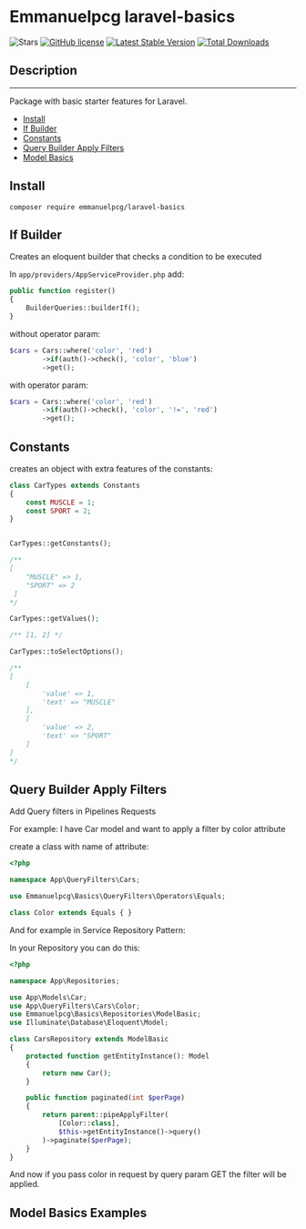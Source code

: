 # Emmanuelpcg laravel-basics

![Stars](https://img.shields.io/github/stars/epcgrs/laravel-basics)
[![GitHub license](https://img.shields.io/github/license/epcgrs/laravel-basics)](https://github.com/epcgrs/laravel-basics/blob/main/LICENSE)
[![Latest Stable Version](http://poser.pugx.org/emmanuelpcg/laravel-basics/v)](https://packagist.org/packages/emmanuelpcg/laravel-basics)
[![Total Downloads](http://poser.pugx.org/emmanuelpcg/laravel-basics/downloads)](https://packagist.org/packages/emmanuelpcg/laravel-basics)

## Description
___
Package with basic starter features for Laravel.

- [Install](#install)
- [If Builder](#if-builder)
- [Constants](#constants)
- [Query Builder Apply Filters](#query-builder-filters)
- [Model Basics](#model-basics)

<a id="install"></a>
## Install

```shell
composer require emmanuelpcg/laravel-basics
```

<a id="if-builder"></a>
## If Builder

Creates an eloquent builder that checks a condition to be executed

In ``app/providers/AppServiceProvider.php`` add:

```php 
public function register()
{
    BuilderQueries::builderIf();
}
```

without operator param:

```php
$cars = Cars::where('color', 'red')
        ->if(auth()->check(), 'color', 'blue')
        ->get();
```

with operator param:

```php
$cars = Cars::where('color', 'red')
        ->if(auth()->check(), 'color', '!=', 'red')
        ->get();
```

<a id="constants"></a>
## Constants

creates an object with extra features of the constants:

```php 
class CarTypes extends Constants
{
    const MUSCLE = 1;
    const SPORT = 2;
}


CarTypes::getConstants();

/**
[
    "MUSCLE" => 1,
    "SPORT" => 2
 ]
*/

CarTypes::getValues();

/** [1, 2] */

CarTypes::toSelectOptions();

/**
[
    [
        'value' => 1,
        'text' => "MUSCLE"
    ],
    [
        'value' => 2,
        'text' => "SPORT"
    ]
]
*/
```

<a id="query-builder-filters"></a>
## Query Builder Apply Filters

Add Query filters in Pipelines Requests

For example: I have Car model and want to apply a filter by color attribute 

create a class with name of attribute:

```php
<?php

namespace App\QueryFilters\Cars;

use Emmanuelpcg\Basics\QueryFilters\Operators\Equals;

class Color extends Equals { }

```
And for example in Service Repository Pattern:

In your Repository you can do this:

```php
<?php

namespace App\Repositories;

use App\Models\Car;
use App\QueryFilters\Cars\Color;
use Emmanuelpcg\Basics\Repositories\ModelBasic;
use Illuminate\Database\Eloquent\Model;

class CarsRepository extends ModelBasic
{
    protected function getEntityInstance(): Model
    {
        return new Car();
    }

    public function paginated(int $perPage) 
    {
        return parent::pipeApplyFilter(
            [Color::class],
            $this->getEntityInstance()->query()
        )->paginate($perPage);
    }
}
```

And now if you pass color in request by query param GET the filter will be applied.

<a id="model-basics"></a>
## Model Basics Examples

```php 

```